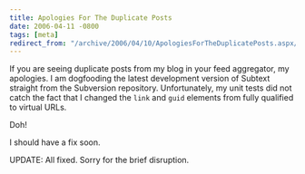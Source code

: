 ```yaml
---
title: Apologies For The Duplicate Posts
date: 2006-04-11 -0800
tags: [meta]
redirect_from: "/archive/2006/04/10/ApologiesForTheDuplicatePosts.aspx/"
---
```


If you are seeing duplicate posts from my blog in your feed aggregator,
my apologies. I am dogfooding the latest development version of Subtext
straight from the Subversion repository. Unfortunately, my unit tests
did not catch the fact that I changed the `link` and `guid` elements
from fully qualified to virtual URLs.

Doh!

I should have a fix soon.

UPDATE: All fixed. Sorry for the brief disruption.

